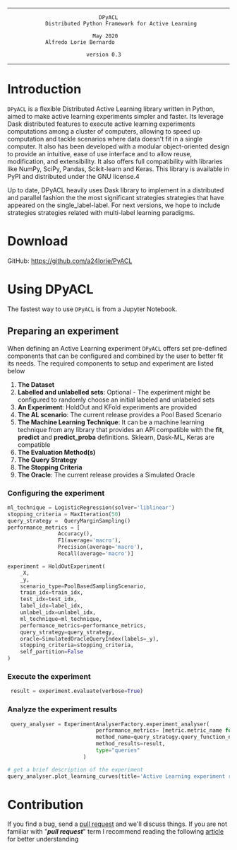 ***
                                 DPyACL
                Distributed Python Framework for Active Learning

                               May 2020
			    Alfredo Lorie Bernardo							

                             version 0.3

***

# Introduction

`DPyACL` is a flexible Distributed Active Learning library written in Python, aimed to make active learning experiments 
simpler and faster. Its leverage Dask distributed features to execute active learning experiments computations among a 
cluster of computers, allowing to speed up computation and tackle scenarios where data doesn't fit in a single computer. 
It also has been developed with a modular object-oriented design to provide an intuitive, ease of use interface and 
to allow reuse, modification, and extensibility. It also offers full compatibility with libraries like NumPy, SciPy, 
Pandas, Scikit-learn and  Keras. This library is available in PyPI and distributed under the GNU license.4 


Up to date, DPyACL heavily uses Dask library to implement in a distributed and parallel fashion the the most significant 
strategies strategies that have appeared on the single_label-label. 
For next versions, we hope to include strategies strategies related with  multi-label learning paradigms.

# Download

GitHub: <https://github.com/a24lorie/PyACL>

# Using DPyACL

The fastest way to use `DPyACL` is from a Jupyter Notebook. 

## Preparing an experiment

When defining an Active Learning experiment `DPyACL` offers set pre-defined components that can be configured and 
combined by the user to better fit its needs. The required components to setup and experiment are listed below    

 1. **The Dataset**
 2. **Labelled and unlabelled sets**: Optional - The experiment might be configured to randomly choose an initial labeled and unlabeled sets
 2. **An Experiment**: HoldOut and KFold experiments are provided
 3. **The AL scenario**: The current release provides a Pool Based Scenario 
 4. **The Machine Learning Technique**: It can be a machine learning technique from any library that provides an API compatible with the 
            **fit**, **predict** and **predict_proba** definitions. Sklearn, Dask-ML, Keras are compatible 
 5. **The Evaluation Method(s)**
 7. **The Query Strategy**
 5. **The Stopping Criteria**
 8. **The Oracle**: The current release provides a Simulated Oracle
 
 
### Configuring the experiment
 
```python
ml_technique = LogisticRegression(solver='liblinear')
stopping_criteria = MaxIteration(50)
query_strategy =  QueryMarginSampling()
performance_metrics = [
                Accuracy(),
                F1(average='macro'),
                Precision(average='macro'),
                Recall(average='macro')]

experiment = HoldOutExperiment(
    _X,
    _y,
    scenario_type=PoolBasedSamplingScenario,
    train_idx=train_idx,
    test_idx=test_idx,
    label_idx=label_idx,
    unlabel_idx=unlabel_idx,
    ml_technique=ml_technique,
    performance_metrics=performance_metrics,
    query_strategy=query_strategy,
    oracle=SimulatedOracleQueryIndex(labels=_y),
    stopping_criteria=stopping_criteria,
    self_partition=False
)
```

### Execute the experiment
 
```python
 result = experiment.evaluate(verbose=True)
```

### Analyze the experiment results
```python
 query_analyser = ExperimentAnalyserFactory.experiment_analyser(
                            performance_metrics= [metric.metric_name for metric in performance_metrics],
                            method_name=query_strategy.query_function_name,
                            method_results=result,
                            type="queries"
                        )

# get a brief description of the experiment
query_analyser.plot_learning_curves(title='Active Learning experiment results')
```

# Contribution

If you find a bug, send a [pull request](https://github.com/a24lorie/PyACL/pulls) and we'll discuss things. If you are not familiar with "***pull request***" term I recommend reading the following [article](https://yangsu.github.io/pull-request-tutorial/) for better understanding   
